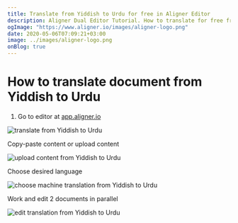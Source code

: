 ```yaml
---
title: Translate from Yiddish to Urdu for free in Aligner Editor
description: Aligner Dual Editor Tutorial. How to translate for free from Yiddish to Urdu. Aligner is multilingual document management platform. 
ogImage: "https://www.aligner.io/images/aligner-logo.png"
date: 2020-05-06T07:09:21+03:00
image: ../images/aligner-logo.png
onBlog: true
---
```


# How to translate document from Yiddish to Urdu

1. Go to editor at [app.aligner.io](https://app.aligner.io "Aligner App web page")

![translate from Yiddish to Urdu](../aligner-blank-editor.png "translate from Yiddish to Urdu")

Copy-paste content or upload content

![upload content from Yiddish to Urdu](../aligner-uploaded-document.png "upload content from Yiddish to Urdu")

Choose desired language

![choose machine translation from Yiddish to Urdu](../aligner-language-dropdown.png "choose machine translation from Yiddish to Urdu")

Work and edit 2 documents in parallel

![edit translation from Yiddish to Urdu](../aligner-double-sitded-editor.png "edit translation from Yiddish to Urdu")

